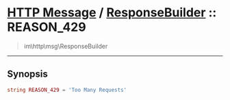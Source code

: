 # [HTTP Message](http.md) / [ResponseBuilder](http-ResponseBuilder.md) :: REASON_429
 > im\http\msg\ResponseBuilder
____

## Synopsis
```php
string REASON_429 = 'Too Many Requests'
```
